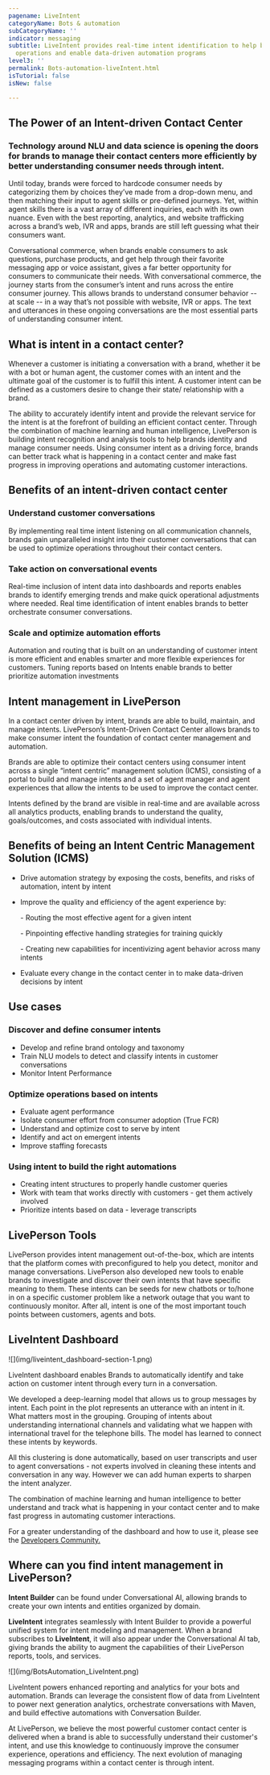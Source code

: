 ```yaml
---
pagename: LiveIntent
categoryName: Bots & automation
subCategoryName: ''
indicator: messaging
subtitle: LiveIntent provides real-time intent identification to help businesses optimize
  operations and enable data-driven automation programs
level3: ''
permalink: Bots-automation-liveIntent.html
isTutorial: false
isNew: false

---
```

## The Power of an Intent-driven Contact Center

### Technology around NLU and data science is opening the doors for brands to manage their contact centers more efficiently by better understanding consumer needs through intent.

Until today, brands were forced to hardcode consumer needs by categorizing them by choices they’ve made from a drop-down menu, and then matching their input to agent skills or pre-defined journeys. Yet, within agent skills there is a vast array of different inquiries, each with its own nuance. Even with the best reporting, analytics, and website trafficking across a brand’s web, IVR and apps, brands are still left guessing what their consumers want.

Conversational commerce, when brands enable consumers to ask questions, purchase products, and get help through their favorite messaging app or voice assistant, gives a far better opportunity for consumers to communicate their needs. With conversational commerce, the journey starts from the consumer’s intent and runs across the entire consumer journey. This allows brands to understand consumer behavior -- at scale -- in a way that’s not possible with website, IVR or apps. The text and utterances in these ongoing conversations are the most essential parts of understanding consumer intent.

## What is intent in a contact center?

Whenever a customer is initiating a conversation with a brand, whether it be with a bot or human agent, the customer comes with an intent and the ultimate goal of the customer is to fulfill this intent. A customer intent can be defined as a customers desire to change their state/ relationship with a brand.

The ability to accurately identify intent and provide the relevant service for the intent is at the forefront of building an efficient contact center. Through the combination of machine learning and human intelligence, LivePerson is building intent recognition and analysis tools to help brands identity and manage consumer needs. Using consumer intent as a driving force, brands can better track what is happening in a contact center and make fast progress in improving operations and automating customer interactions.

## Benefits of an intent-driven contact center

### Understand customer conversations

By implementing real time intent listening on all communication channels, brands gain unparalleled insight into their customer conversations that can be used to optimize operations throughout their contact centers.

### Take action on conversational events

Real-time inclusion of intent data into dashboards and reports enables brands to identify emerging trends and make quick operational adjustments where needed. Real time identification of intent enables brands to better orchestrate consumer conversations.

### Scale and optimize automation efforts

Automation and routing that is built on an understanding of customer intent is more efficient and enables smarter and more flexible experiences for customers. Tuning reports based on Intents enable brands to better prioritize automation investments

## Intent management in LivePerson

In a contact center driven by intent, brands are able to build, maintain, and manage intents. LivePerson’s Intent-Driven Contact Center allows brands to make consumer intent the foundation of contact center management and automation.

Brands are able to optimize their contact centers using consumer intent across a single “intent centric” management solution (ICMS), consisting of a portal to build and manage intents and a set of agent manager and agent experiences that allow the intents to be used to improve the contact center.

Intents defined by the brand are visible in real-time and are available across all analytics products, enabling brands to understand the quality, goals/outcomes, and costs associated with individual intents.

## Benefits of being an Intent Centric Management Solution (ICMS)

* Drive automation strategy by exposing the costs, benefits, and risks of automation, intent by intent
* Improve the quality and efficiency of the agent experience by:

  \- Routing the most effective agent for a given intent

  \- Pinpointing effective handling strategies for training quickly

  \- Creating new capabilities for incentivizing agent behavior across many intents
* Evaluate every change in the contact center in to make data-driven decisions by intent

## Use cases

### Discover and define consumer intents

* Develop and refine brand ontology and taxonomy
* Train NLU models to detect and classify intents in customer conversations
* Monitor Intent Performance

### Optimize operations based on intents

* Evaluate agent performance
* Isolate consumer effort from consumer adoption (True FCR)
* Understand and optimize cost to serve by intent
* Identify and act on emergent intents
* Improve staffing forecasts

### Using intent to build the right automations

* Creating intent structures to properly handle customer queries
* Work with team that works directly with customers - get them actively involved
* Prioritize intents based on data - leverage transcripts

## LivePerson Tools

LivePerson provides intent management out-of-the-box, which are intents that the platform comes with preconfigured to help you detect, monitor and manage conversations. LivePerson also developed new tools to enable brands to investigate and discover their own intents that have specific meaning to them. These intents can be seeds for new chatbots or to/hone in on a specific customer problem like a network outage that you want to continuously monitor. After all, intent is one of the most important touch points between customers, agents and bots.

## LiveIntent Dashboard

!\[\](img/liveintent_dashboard-section-1.png)

LiveIntent dashboard enables Brands to automatically identify and take action on customer intent through every turn in a conversation.

We developed a deep-learning model that allows us to group messages by intent. Each point in the plot represents an utterance with an intent in it. What matters most in the grouping. Grouping of intents about understanding international channels and validating what we happen with international travel for the telephone bills. The model has learned to connect these intents by keywords.

All this clustering is done automatically, based on user transcripts and user to agent conversations - not experts involved in cleaning these intents and conversation in any way. However we can add human experts to sharpen the intent analyzer.

The combination of machine learning and human intelligence to better understand and track what is happening in your contact center and to make fast progress in automating customer interactions.

For a greater understanding of the dashboard and how to use it, please see the [Developers Community.](https://developers.liveperson.com/liveintent-overview.html#getting-started)

## Where can you find intent management in LivePerson?

**Intent Builder** can be found under Conversational AI, allowing brands to create your own intents and entities organized by domain.

**LiveIntent** integrates seamlessly with Intent Builder to provide a powerful unified system for intent modeling and management. When a brand subscribes to **LiveIntent**, it will also appear under the Conversational AI tab, giving brands the ability to augment the capabilities of their LivePerson reports, tools, and services.

!\[\](img/BotsAutomation_LiveIntent.png)

LiveIntent powers enhanced reporting and analytics for your bots and automation. Brands can leverage the consistent flow of data from LiveIntent to power next generation analytics, orchestrate conversations with Maven, and build effective automations with Conversation Builder.

At LivePerson, we believe the most powerful customer contact center is delivered when a brand is able to successfully understand their customer's intent, and use this knowledge to continuously improve the consumer experience, operations and efficiency. The next evolution of managing messaging programs within a contact center is through intent.